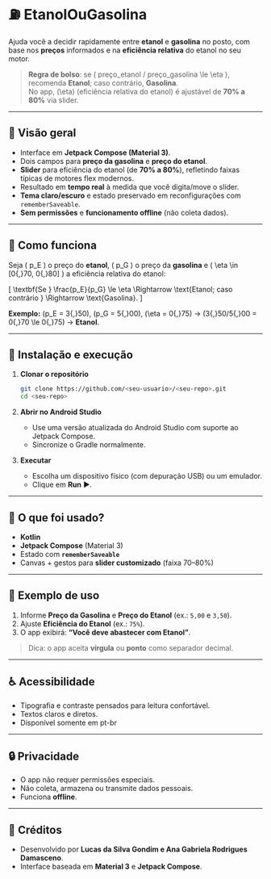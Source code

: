 # ⛽️ EtanolOuGasolina

Ajuda você a decidir rapidamente entre **etanol** e **gasolina** no posto, com base nos **preços** informados e na **eficiência relativa** do etanol no seu motor.

> **Regra de bolso**: se \( preço\_etanol / preço\_gasolina \le \eta \), recomenda **Etanol**; caso contrário, **Gasolina**.  
> No app, \(\eta\) (eficiência relativa do etanol) é ajustável de **70% a 80%** via slider.

---

## 📲 Visão geral

- Interface em **Jetpack Compose (Material 3)**.
- Dois campos para **preço da gasolina** e **preço do etanol**.
- **Slider** para eficiência do etanol (de **70% a 80%**), refletindo faixas típicas de motores flex modernos.
- Resultado em **tempo real** à medida que você digita/move o slider.
- **Tema claro/escuro** e estado preservado em reconfigurações com `rememberSaveable`.
- **Sem permissões** e **funcionamento offline** (não coleta dados).

---

## 🧠 Como funciona

Seja \( p_E \) o preço do **etanol**, \( p_G \) o preço da **gasolina** e \( \eta \in [0{,}70, 0{,}80] \) a eficiência relativa do etanol:

\[
\textbf{Se } \frac{p_E}{p_G} \le \eta \Rightarrow \text{Etanol; caso contrário } \Rightarrow \text{Gasolina}.
\]

**Exemplo:** \(p_E = 3{,}50\), \(p_G = 5{,}00\), \(\eta = 0{,}75\) → \(3{,}50/5{,}00 = 0{,}70 \le 0{,}75\) → **Etanol**.

---

## 🚀 Instalação e execução

1. **Clonar o repositório**
   ```bash
   git clone https://github.com/<seu-usuario>/<seu-repo>.git
   cd <seu-repo>
   ```

2. **Abrir no Android Studio**
   - Use uma versão atualizada do Android Studio com suporte ao Jetpack Compose.
   - Sincronize o Gradle normalmente.

3. **Executar**
   - Escolha um dispositivo físico (com depuração USB) ou um emulador.
   - Clique em **Run** ▶️.

---

## 🧩 O que foi usado?

- **Kotlin**
- **Jetpack Compose** (Material 3)
- Estado com **`rememberSaveable`**
- Canvas + gestos para **slider customizado** (faixa 70–80%)

---

## 🧪 Exemplo de uso

1. Informe **Preço da Gasolina** e **Preço do Etanol** (ex.: `5,00` e `3,50`).  
2. Ajuste **Eficiência do Etanol** (ex.: `75%`).  
3. O app exibirá: **“Você deve abastecer com Etanol”**.

> Dica: o app aceita **vírgula** ou **ponto** como separador decimal.

---

## ♿ Acessibilidade

- Tipografia e contraste pensados para leitura confortável.
- Textos claros e diretos.
- Disponível somente em pt-br

---

## 🔒 Privacidade

- O app não requer permissões especiais.
- Não coleta, armazena ou transmite dados pessoais.
- Funciona **offline**.


---

## 📎 Créditos

- Desenvolvido por **Lucas da Silva Gondim e Ana Gabriela Rodrigues Damasceno**.  
- Interface baseada em **Material 3** e **Jetpack Compose**.

